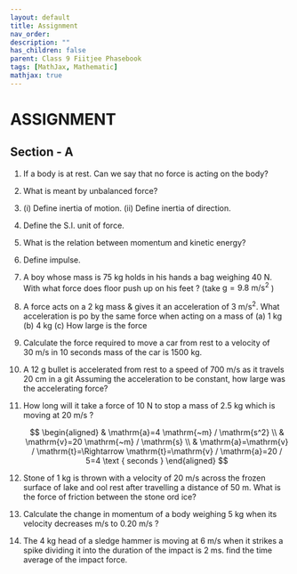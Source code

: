 ```yaml
---
layout: default
title: Assignment
nav_order: 
description: ""
has_children: false
parent: Class 9 Fiitjee Phasebook
tags: [MathJax, Mathematic]
mathjax: true
---
```


# ASSIGNMENT

## Section - A
1. If a body is at rest. Can we say that no force is acting on the body?
2. What is meant by unbalanced force?
3. (i) Define inertia of motion.
(ii) Define inertia of direction.
4. Define the S.I. unit of force.
5. What is the relation between momentum and kinetic energy?
6. Define impulse.
7. A boy whose mass is $75 \mathrm{~kg}$ holds in his hands a bag weighing $40 \mathrm{~N}$. With what force does floor push up on his feet ? (take $\mathrm{g}=9.8 \mathrm{~m} / \mathrm{s}^2$ )
8. A force acts on a $2 \mathrm{~kg}$ mass $\&$ gives it an acceleration of $3 \mathrm{~m} / \mathrm{s}^2$. What acceleration is po by the same force when acting on a mass of
(a) $1 \mathrm{~kg}$
(b) $4 \mathrm{~kg}$
(c) How large is the force
9. Calculate the force required to move a car from rest to a velocity of $30 \mathrm{~m} / \mathrm{s}$ in 10 seconds mass of the car is $1500 \mathrm{~kg}$.
10. A $12 \mathrm{~g}$ bullet is accelerated from rest to a speed of $700 \mathrm{~m} / \mathrm{s}$ as it travels $20 \mathrm{~cm}$ in a git Assuming the acceleration to be constant, how large was the accelerating force?
11. How long will it take a force of $10 \mathrm{~N}$ to stop a mass of $2.5 \mathrm{~kg}$ which is moving at $20 \mathrm{~m} / \mathrm{s}$ ?
  
    $$
    \begin{aligned}
    & \mathrm{a}=4 \mathrm{~m} / \mathrm{s^2} \\
    & \mathrm{v}=20 \mathrm{~m} / \mathrm{s} \\
    & \mathrm{a}=\mathrm{v} / \mathrm{t}=\Rightarrow \mathrm{t}=\mathrm{v} / \mathrm{a}=20 / 5=4 \text { seconds }
    \end{aligned}
    $$
12. Stone of $1 \mathrm{~kg}$ is thrown with a velocity of $20 \mathrm{~m} / \mathrm{s}$ across the frozen surface of lake and ool rest after travelling a distance of $50 \mathrm{~m}$. What is the force of friction between the stone ord ice?
13. Calculate the change in momentum of a body weighing $5 \mathrm{~kg}$ when its velocity decreases $\mathrm{m} / \mathrm{s}$ to $0.20 \mathrm{~m} / \mathrm{s}$ ?
14. The $4 \mathrm{~kg}$ head of a sledge hammer is moving at $6 \mathrm{~m} / \mathrm{s}$ when it strikes a spike dividing it into the duration of the impact is $2 \mathrm{~ms}$. find the time average of the impact force.